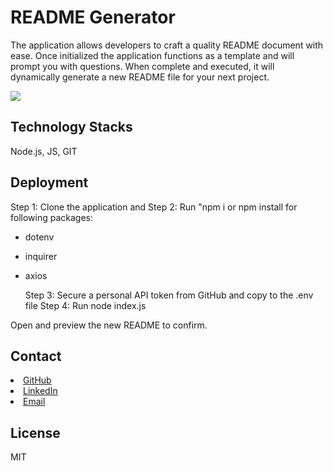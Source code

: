 # README Generator

The application allows developers to craft a quality README document with ease. Once initialized the application functions as a template and will prompt you with questions. When complete and executed, it will dynamically generate a new README file for your next project.

![](./assets/appDemo.gif)

## Technology Stacks

Node.js, JS, GIT

## Deployment

Step 1: Clone the application and
Step 2: Run "npm i or npm install for following packages:

- dotenv
- inquirer
- axios

  Step 3: Secure a personal API token from GitHub and copy to the .env file
  Step 4: Run node index.js

Open and preview the new README to confirm.

## Contact

<li><a href="https://github.com/kristincenters">GitHub</a></li>
<li><a href="https://www.linkedin.com/in/kristincenters">LinkedIn</a></li>
<li><a href="mailto:kristincenters@gmail.com">Email</a></li>

## License

MIT
